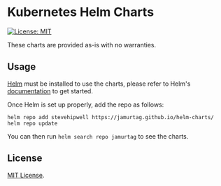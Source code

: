 # Kubernetes Helm Charts

[![License: MIT](https://img.shields.io/badge/License-MIT-green.svg)](https://opensource.org/licenses/MIT)

These charts are provided as-is with no warranties.

## Usage

[Helm](https://helm.sh) must be installed to use the charts, please refer to Helm's [documentation](https://helm.sh/docs/) to get started.

Once Helm is set up properly, add the repo as follows:

```shell
helm repo add stevehipwell https://jamurtag.github.io/helm-charts/
helm repo update
```

You can then run `helm search repo jamurtag` to see the charts.

## License

[MIT License](./LICENSE).
